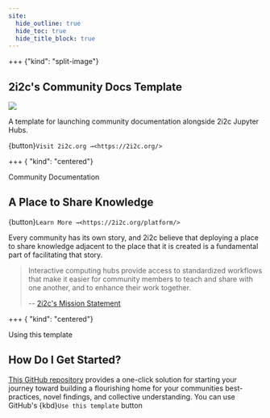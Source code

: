 ```yaml
---
site:
  hide_outline: true
  hide_toc: true
  hide_title_block: true
---
```


+++ {"kind": "split-image"}

## 2i2c's Community Docs Template

![](https://2i2c.org/media/herobg_hu5a658728cceec117577588bf1f09a7c6_35087_1920x1920_fit_q75_h2_lanczos_3.webp)

A template for launching community documentation alongside 2i2c Jupyter Hubs.

{button}`Visit 2i2c.org →<https://2i2c.org/>`

+++ { "kind": "centered"}

Community Documentation

## A Place to Share Knowledge

{button}`Learn More →<https://2i2c.org/platform/>`

Every community has its own story, and 2i2c believe that deploying a place to share knowledge adjacent to the place that it is created is a fundamental part of facilitating that story.

> Interactive computing hubs provide access to standardized workflows that make it easier for community members to teach and share with one another, and to enhance their work together.
>
> -- [2i2c's Mission Statement](https://2i2c.org/mission/)

+++ { "kind": "centered"}

Using this template

## How Do I Get Started?

[This GitHub repository][repo] provides a one-click solution for starting your journey toward building a flourishing home for your communities best-practices, novel findings, and collective understanding. You can use GitHub's {kbd}`Use this template` button

[repo]: https://github.com/2i2c-org/community-docs-template
